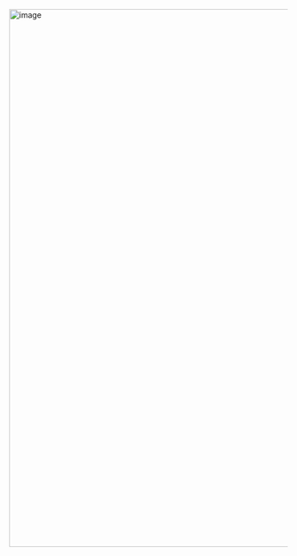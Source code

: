 <img width="899" height="972" alt="image" src="https://github.com/user-attachments/assets/039e4594-bab3-43d4-8be3-721d23cb537e" />
